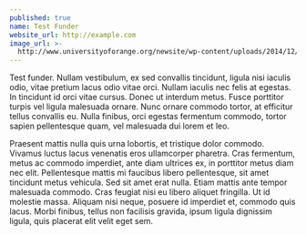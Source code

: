```yaml
---
published: true
name: Test Funder
website_url: http://example.com
image_url: >-
  http://www.universityoforange.org/newsite/wp-content/uploads/2014/12/cropped-UofO_Website_Banner1.jpg
---
```

Test funder. Nullam vestibulum, ex sed convallis tincidunt, ligula nisi iaculis odio, vitae pretium lacus odio vitae orci. Nullam iaculis nec felis at egestas. In tincidunt id orci vitae cursus. Donec ut interdum metus. Fusce porttitor turpis vel ligula malesuada ornare. Nunc ornare commodo tortor, at efficitur tellus convallis eu. Nulla finibus, orci egestas fermentum commodo, tortor sapien pellentesque quam, vel malesuada dui lorem et leo.

Praesent mattis nulla quis urna lobortis, et tristique dolor commodo. Vivamus luctus lacus venenatis eros ullamcorper pharetra. Cras fermentum, metus ac commodo imperdiet, ante diam ultrices ex, in porttitor metus diam nec elit. Pellentesque mattis mi faucibus libero pellentesque, sit amet tincidunt metus vehicula. Sed sit amet erat nulla. Etiam mattis ante tempor malesuada commodo. Cras feugiat nisi eu libero aliquet fringilla. Ut id molestie massa. Aliquam nisi neque, posuere id imperdiet et, commodo quis lacus. Morbi finibus, tellus non facilisis gravida, ipsum ligula dignissim ligula, quis placerat elit velit eget sem.
